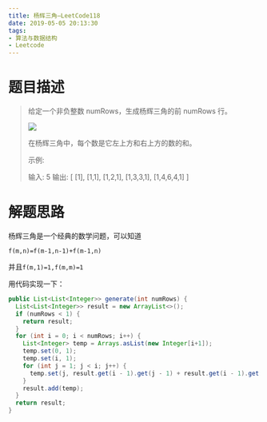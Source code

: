 ```yaml
---
title: 杨辉三角—LeetCode118
date: 2019-05-05 20:13:30
tags: 
- 算法与数据结构
- Leetcode
---
```


# 题目描述

> 给定一个非负整数 numRows，生成杨辉三角的前 numRows 行。
>
> ![](https://upload.wikimedia.org/wikipedia/commons/0/0d/PascalTriangleAnimated2.gif)
>
> 在杨辉三角中，每个数是它左上方和右上方的数的和。
>
> 示例:
>
> 输入: 5
> 输出:
> \[
>      \[1],
>     \[1,1],
>    \[1,2,1],
>   \[1,3,3,1],
>  \[1,4,6,4,1]
> ]

<!--more-->

# 解题思路

杨辉三角是一个经典的数学问题，可以知道

`f(m,n)=f(m-1,n-1)+f(m-1,n)`

并且`f(m,1)=1,f(m,m)=1`

用代码实现一下：

```java
public List<List<Integer>> generate(int numRows) {
  List<List<Integer>> result = new ArrayList<>();
  if (numRows < 1) {
    return result;
  }
  for (int i = 0; i < numRows; i++) {
    List<Integer> temp = Arrays.asList(new Integer[i+1]);
    temp.set(0, 1);
    temp.set(i, 1);
    for (int j = 1; j < i; j++) {
      temp.set(j, result.get(i - 1).get(j - 1) + result.get(i - 1).get(j));
    }
    result.add(temp);
  }
  return result;
}
```

